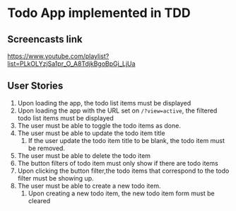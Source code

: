 # Todo App implemented in TDD

## Screencasts link
https://www.youtube.com/playlist?list=PLkOLYzjSa1pr_O_A8TdjkBgoBpGj_LjUa

## User Stories

1. Upon loading the app, the todo list items must be displayed
1. Upon loading the app with the URL set on `/?view=active`, the filtered todo list items must be displayed
1. The user must be able to toggle the todo items as done.
1. The user must be able to update the todo item title
    1. If the user update the todo item title to be blank, the todo item must be removed.
1. The user must be able to delete the todo item
1. The button filters of todo item must only show if there are todo items
1. Upon clicking the button filter,the  todo items that correspond to the todo filter must be showing up.
1. The user must be able to create a new todo item.
    1. Upon creating a new todo item, the new todo item form must be cleared
